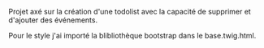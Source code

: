 Projet axé sur la création d'une todolist avec la capacité de supprimer et d'ajouter des événements.

Pour le style j'ai importé la blibliothèque bootstrap dans le base.twig.html.

